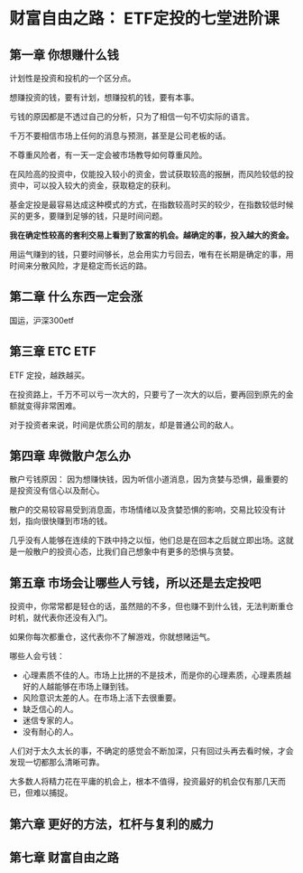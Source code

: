 # 财富自由之路： ETF定投的七堂进阶课

## 第一章 你想赚什么钱

计划性是投资和投机的一个区分点。

想赚投资的钱，要有计划，想赚投机的钱，要有本事。

亏钱的原因都是不透过自己的分析，只为了相信一句不切实际的语言。

千万不要相信市场上任何的消息与预测，甚至是公司老板的话。

不尊重风险者，有一天一定会被市场教导如何尊重风险。

在风险高的投资中，仅能投入较小的资金，尝试获取较高的报酬，而风险较低的投资中，可以投入较大的资金，获取稳定的获利。

基金定投是最容易达成这种模式的方式，在指数较高时买的较少，在指数较低时候买的更多，要赚到足够的钱，只是时间问题。

**我在确定性较高的套利交易上看到了致富的机会。越确定的事，投入越大的资金。**

用运气赚到的钱，只要时间够长，总会用实力亏回去，唯有在长期是确定的事，用时间来分散风险，才是稳定而长远的路。



## 第二章 什么东西一定会涨

国运，沪深300etf



## 第三章 ETC ETF

ETF 定投，越跌越买。

在投资路上，千万不可以亏一次大的，只要亏了一次大的以后，要再回到原先的金额就变得非常困难。

对于投资者来说，时间是优质公司的朋友，却是普通公司的敌人。

## 第四章 卑微散户怎么办

散户亏钱原因： 因为想赚快钱，因为听信小道消息，因为贪婪与恐惧，最重要的是投资没有信心以及耐心。

散户的交易较容易受到消息面，市场情绪以及贪婪恐惧的影响，交易比较没有计划，指向很快赚到市场的钱。

几乎没有人能够在连续的下跌中持之以恒，他们总是在回本之后就立即出场。这就是一般散户的投资心态，比我们自己想象中有更多的恐惧与贪婪。

## 第五章 市场会让哪些人亏钱，所以还是去定投吧

投资中，你常常都是轻仓的话，虽然赔的不多，但也赚不到什么钱，无法判断重仓时机，就代表你还没有入门。

如果你每次都重仓，这代表你不了解游戏，你就想赌运气。

哪些人会亏钱：

- 心理素质不佳的人。市场上比拼的不是技术，而是你的心理素质，心理素质越好的人越能够在市场上赚到钱。
- 风险意识太差的人。在市场上活下去很重要。
- 缺乏信心的人。
- 迷信专家的人。
- 没有耐心的人。

人们对于太久太长的事，不确定的感觉会不断加深，只有回过头再去看时候，才会发现一切都那么清晰可靠。

大多数人将精力花在平庸的机会上，根本不值得，投资最好的机会仅有那几天而已，但难以捕捉。

## 第六章 更好的方法，杠杆与复利的威力





## 第七章 财富自由之路





